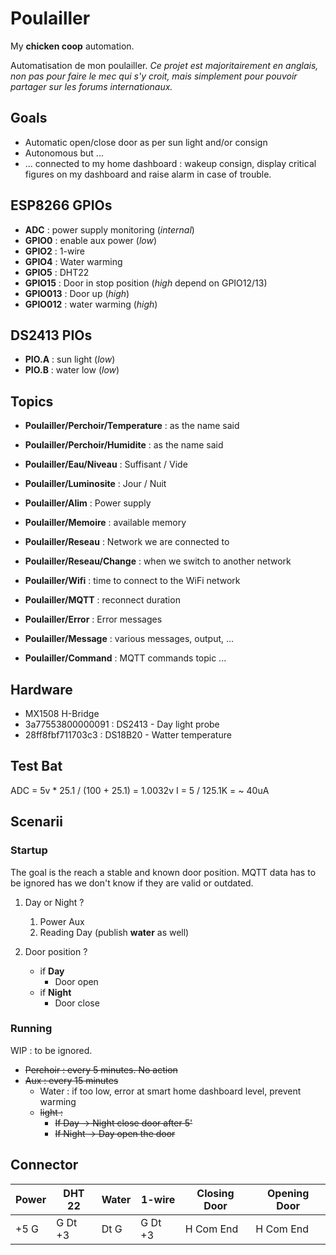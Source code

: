 # Poulailler

My **chicken coop** automation.

Automatisation de mon poulailler.
*Ce projet est majoritairement en anglais, non pas pour faire le mec qui s'y croit, mais simplement pour pouvoir partager sur les forums internationaux.*

## Goals

* Automatic open/close door as per sun light and/or consign
* Autonomous but ...
* ... connected to my home dashboard : wakeup consign, display critical figures on my dashboard and raise alarm in case of trouble.

## ESP8266 GPIOs

* **ADC** : power supply monitoring (*internal*)
* **GPIO0** : enable aux power (*low*)
* **GPIO2** : 1-wire
* **GPIO4** : Water warming
* **GPIO5** : DHT22
* **GPIO15** : Door in stop position (*high* depend on GPIO12/13)
* **GPIO013** : Door up (*high*)
* **GPIO012** : water warming (*high*)

## DS2413 PIOs

* **PIO.A** : sun light (*low*)
* **PIO.B** : water low (*low*)

## Topics

* **Poulailler/Perchoir/Temperature** : as the name said
* **Poulailler/Perchoir/Humidite** : as the name said

* **Poulailler/Eau/Niveau** : Suffisant / Vide

* **Poulailler/Luminosite** : Jour / Nuit

* **Poulailler/Alim** : Power supply
* **Poulailler/Memoire** : available memory
* **Poulailler/Reseau** : Network we are connected to
* **Poulailler/Reseau/Change** : when we switch to another network
* **Poulailler/Wifi** : time to connect to the WiFi network
* **Poulailler/MQTT** : reconnect duration

* **Poulailler/Error** : Error messages
* **Poulailler/Message** : various messages, output, ...
* **Poulailler/Command** : MQTT commands topic ...

## Hardware

* MX1508 H-Bridge
* 3a77553800000091 : DS2413 - Day light probe
* 28ff8fbf711703c3 : DS18B20 - Watter temperature

## Test Bat

ADC = 5v * 25.1 / (100 + 25.1) = 1.0032v
I = 5 / 125.1K = ~ 40uA

## Scenarii

### Startup

The goal is the reach a stable and known door position. MQTT data has to be ignored has we don't know if they are valid or outdated.

1. Day or Night ?
	1. Power Aux
	1. Reading Day (publish **water** as well)

1. Door position ?
	* if **Day**
		- Door open
	* if **Night**
		- Door close

### Running
WIP : to be ignored.
* ~~Perchoir : every 5 minutes. No action~~
* ~~Aux : every 15 minutes~~
	* Water : if too low, error at smart home dashboard level, prevent warming
	* ~~light :~~ 
		* ~~If Day -> Night close door after 5'~~
		* ~~If Night -> Day open the door~~

## Connector

| Power | DHT  22 | Water |  1-wire | Closing Door | Opening Door |
| ----- | ------- | ----- | ------- | ------------ | ------------ |
| +5 G  | G Dt +3 | Dt G  | G Dt +3 | H  Com  End  |  H Com End   |
